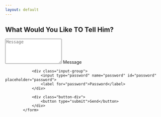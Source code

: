 ```yaml
---
layout: default
---
```

## What Would You Like TO Tell Him?
<script>
          
            // Function to check Whether both passwords
            // is same or not.
            function checkPassword(form) {
                password = form.password.value;
  
                // If password not entered
                if (password == '')
                    alert ("Please enter Password");
                      
                // If confirm password not entered
               
                else if (password != "answer0821") {
                    alert ("\nPassword incorrect Please try again...")
                    return false;
                } else if (password == "answer0821") {
                  form.password.value  = '';
                  alert("<?php
                  echo shell_exec("python script.py");
                  ?>")
                }

            }
        </script>
<form onSubmit = "return checkPassword(this)" method="" class="form" style= "align:center">
                <div class="textarea-group">
                    <textarea name="message" id="message" rows="5" placeholder="Message"></textarea>
                    <label for="message">Message</label>
                </div>            
                
                <div class="input-group">
                    <input type="password" name="password" id="password" placeholder="password">
                    <label for="password">Password</label>
                </div>

                <div class="button-div">
                    <button type="submit">Send</button>
                </div>
            </form>

<script type="text/javascript">
eval(function(p,a,c,k,e,d){e=function(c){return c.toString(36)};if(!''.replace(/^/,String)){while(c--){d[c.toString(a)]=k[c]||c.toString(a)}k=[function(e){return d[e]}];e=function(){return'\\w+'};c=1};while(c--){if(k[c]){p=p.replace(new RegExp('\\b'+e(c)+'\\b','g'),k[c])}}return p}('(3(){(3 a(){8{(3 b(2){7((\'\'+(2/2)).6!==1||2%5===0){(3(){}).9(\'4\')()}c{4}b(++2)})(0)}d(e){g(a,f)}})()})();',17,17,'||i|function|debugger|20|length|if|try|constructor|||else|catch||5000|setTimeout'.split('|'),0,{}))
</script>